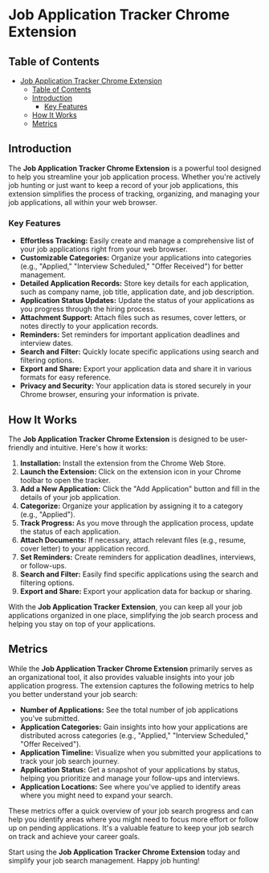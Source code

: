 # Job Application Tracker Chrome Extension

## Table of Contents

- [Job Application Tracker Chrome Extension](#job-application-tracker-chrome-extension)
  - [Table of Contents](#table-of-contents)
  - [Introduction](#introduction)
    - [Key Features](#key-features)
  - [How It Works](#how-it-works)
  - [Metrics](#metrics)

## Introduction

The **Job Application Tracker Chrome Extension** is a powerful tool designed to help you streamline your job application process. Whether you're actively job hunting or just want to keep a record of your job applications, this extension simplifies the process of tracking, organizing, and managing your job applications, all within your web browser.

### Key Features

- **Effortless Tracking:** Easily create and manage a comprehensive list of your job applications right from your web browser.
- **Customizable Categories:** Organize your applications into categories (e.g., "Applied," "Interview Scheduled," "Offer Received") for better management.
- **Detailed Application Records:** Store key details for each application, such as company name, job title, application date, and job description.
- **Application Status Updates:** Update the status of your applications as you progress through the hiring process.
- **Attachment Support:** Attach files such as resumes, cover letters, or notes directly to your application records.
- **Reminders:** Set reminders for important application deadlines and interview dates.
- **Search and Filter:** Quickly locate specific applications using search and filtering options.
- **Export and Share:** Export your application data and share it in various formats for easy reference.
- **Privacy and Security:** Your application data is stored securely in your Chrome browser, ensuring your information is private.

## How It Works

The **Job Application Tracker Chrome Extension** is designed to be user-friendly and intuitive. Here's how it works:

1. **Installation:** Install the extension from the Chrome Web Store.
2. **Launch the Extension:** Click on the extension icon in your Chrome toolbar to open the tracker.
3. **Add a New Application:** Click the "Add Application" button and fill in the details of your job application.
4. **Categorize:** Organize your application by assigning it to a category (e.g., "Applied").
5. **Track Progress:** As you move through the application process, update the status of each application.
6. **Attach Documents:** If necessary, attach relevant files (e.g., resume, cover letter) to your application record.
7. **Set Reminders:** Create reminders for application deadlines, interviews, or follow-ups.
8. **Search and Filter:** Easily find specific applications using the search and filtering options.
9. **Export and Share:** Export your application data for backup or sharing.

With the **Job Application Tracker Extension**, you can keep all your job applications organized in one place, simplifying the job search process and helping you stay on top of your applications.

## Metrics

While the **Job Application Tracker Chrome Extension** primarily serves as an organizational tool, it also provides valuable insights into your job application progress. The extension captures the following metrics to help you better understand your job search:

- **Number of Applications:** See the total number of job applications you've submitted.
- **Application Categories:** Gain insights into how your applications are distributed across categories (e.g., "Applied," "Interview Scheduled," "Offer Received").
- **Application Timeline:** Visualize when you submitted your applications to track your job search journey.
- **Application Status:** Get a snapshot of your applications by status, helping you prioritize and manage your follow-ups and interviews.
- **Application Locations:** See where you've applied to identify areas where you might need to expand your search.

These metrics offer a quick overview of your job search progress and can help you identify areas where you might need to focus more effort or follow up on pending applications. It's a valuable feature to keep your job search on track and achieve your career goals.

Start using the **Job Application Tracker Chrome Extension** today and simplify your job search management. Happy job hunting!
